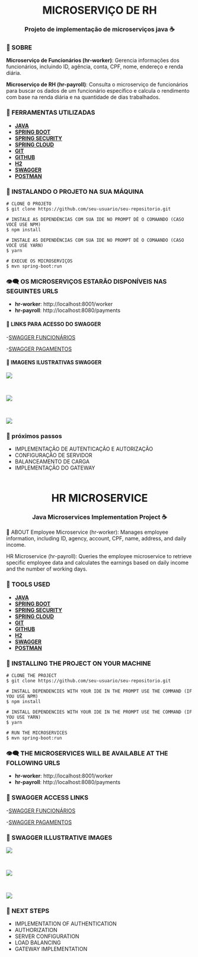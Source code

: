 
<h1 align="center">
 MICROSERVIÇO DE RH
 <h3 align ="center" >Projeto de implementação de microserviços java ☕</h3> 
</h1>

### 📕 SOBRE 
**Microserviço de Funcionários (hr-worker)**: Gerencia informações dos funcionários, incluindo ID, agência, conta, CPF, nome, endereço e renda diária.

**Microserviço de RH (hr-payroll)**: Consulta o microserviço de funcionários para buscar os dados de um funcionário específico e calcula o rendimento com base na renda diária e na quantidade de dias trabalhados.

### 🔨 FERRAMENTAS UTILIZADAS

- [**JAVA**](https://docs.oracle.com/en/java/)
- [**SPRING BOOT**](https://docs.spring.io/spring-boot/index.html)
- [**SPRING SECURITY**](https://docs.spring.io/spring-security/reference/index.html)
- [**SPRING CLOUD**](https://spring.io/projects/spring-cloud)
- [**GIT**](https://git-scm.com/doc)
- [**GITHUB**](https://docs.github.com/pt)
- [**H2**](https://www.h2database.com/html/main.html)
- [**SWAGGER**](https://swagger.io/docs/)
- [**POSTMAN**](https://learning.postman.com/docs/introduction/overview/)

### 🦾 INSTALANDO O PROJETO NA SUA MÁQUINA
```
# CLONE O PROJETO
$ git clone https://github.com/seu-usuario/seu-repositorio.git
```

```
# INSTALE AS DEPENDÊNCIAS COM SUA IDE NO PROMPT DÊ O COMAANDO (CASO VOCÊ USE NPM)
$ npm install
```

```
# INSTALE AS DEPENDÊNCIAS COM SUA IDE NO PROMPT DÊ O COMAANDO (CASO VOCÊ USE YARN)
$ yarn
```

```
# EXECUE OS MICROSERVIÇOS
$ mvn spring-boot:run
```

### 👁‍🗨 OS MICROSERVIÇOS ESTARÃO DISPONÍVEIS NAS SEGUINTES URLS

- **hr-worker**: http://localhost:8001/worker
- **hr-payroll**: http://localhost:8080/payments

#### 🔗 LINKS PARA ACESSO DO SWAGGER
-[SWAGGER FUNCIONÁRIOS](http://localhost:8001/swagger-ui/index.html)

-[SWAGGER PAGAMENTOS](http://localhost:8101/swagger-ui/index.html)

#### 📃 IMAGENS ILUSTRATIVAS SWAGGER
<p>
 <img src ="hr-payroll\src\main\java\assets\imagens-microservicos\img-swagger-worker.PNG">
 </p><br>
 <p>
 <img src ="hr-payroll\src\main\java\assets\imagens-microservicos\img-swaggwe-payroll.PNG">
 </p><br>
 <p>
 <img src ="hr-payroll\src\main\java\assets\imagens-microservicos\img-postman.PNG">
 </p>

### 🚀  próximos passos

- IMPLEMENTAÇÃO DE AUTENTICAÇÃO E AUTORIZAÇÃO
- CONFIGURAÇÃO DE SERVIDOR
- BALANCEAMENTO DE CARGA
- IMPLEMENTAÇÃO DO GATEWAY
<br> <br>



<h1 align="center">
 HR MICROSERVICE
 <h3 align="center">Java Microservices Implementation Project ☕</h3> 
</h1>
📕 ABOUT
Employee Microservice (hr-worker): Manages employee information, including ID, agency, account, CPF, name, address, and daily income.

HR Microservice (hr-payroll): Queries the employee microservice to retrieve specific employee data and calculates the earnings based on daily income and the number of working days.

### 🔨 TOOLS USED
- [**JAVA**](https://docs.oracle.com/en/java/)
- [**SPRING BOOT**](https://docs.spring.io/spring-boot/index.html)
- [**SPRING SECURITY**](https://docs.spring.io/spring-security/reference/index.html)
- [**SPRING CLOUD**](https://spring.io/projects/spring-cloud)
- [**GIT**](https://git-scm.com/doc)
- [**GITHUB**](https://docs.github.com/pt)
- [**H2**](https://www.h2database.com/html/main.html)
- [**SWAGGER**](https://swagger.io/docs/)
- [**POSTMAN**](https://learning.postman.com/docs/introduction/overview/)

### 🦾 INSTALLING THE PROJECT ON YOUR MACHINE
```
# CLONE THE PROJECT
$ git clone https://github.com/seu-usuario/seu-repositorio.git
```

```
# INSTALL DEPENDENCIES WITH YOUR IDE IN THE PROMPT USE THE COMMAND (IF YOU USE NPM)
$ npm install
```

```
# INSTALL DEPENDENCIES WITH YOUR IDE IN THE PROMPT USE THE COMMAND (IF YOU USE YARN)
$ yarn
```

```
# RUN THE MICROSERVICES
$ mvn spring-boot:run
```


### 👁‍🗨 THE MICROSERVICES WILL BE AVAILABLE AT THE FOLLOWING URLS
- **hr-worker**: http://localhost:8001/worker
- **hr-payroll**: http://localhost:8080/payments

### 🔗 SWAGGER ACCESS LINKS
-[SWAGGER FUNCIONÁRIOS](http://localhost:8001/swagger-ui/index.html)

-[SWAGGER PAGAMENTOS](http://localhost:8101/swagger-ui/index.html)

### 📃 SWAGGER ILLUSTRATIVE IMAGES
<p>
 <img src="hr-payroll/src/main/java/assets/imagens-microservicos/img-swagger-worker.PNG">
 </p><br>
 <p>
 <img src="hr-payroll/src/main/java/assets/imagens-microservicos/img-swaggwe-payroll.PNG">
 </p><br>
 <p>
 <img src="hr-payroll/src/main/java/assets/imagens-microservicos/img-postman.PNG">
 </p>

### 🚀 NEXT STEPS
- IMPLEMENTATION OF AUTHENTICATION
- AUTHORIZATION
- SERVER CONFIGURATION
- LOAD BALANCING
- GATEWAY IMPLEMENTATION